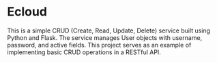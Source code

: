 # Ecloud
 This is a simple CRUD (Create, Read, Update, Delete) service built using Python and Flask. The service manages User objects with username, password, and active fields. This project serves as an example of implementing basic CRUD operations in a RESTful API.
